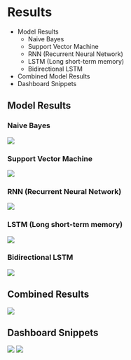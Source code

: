 # Results
* Model Results
    -  Naive Bayes 
    -  Support Vector Machine
    -  RNN (Recurrent Neural Network)
    -  LSTM (Long short-term memory)
    -  Bidirectional LSTM
* Combined Model Results
* Dashboard Snippets

## Model Results
### Naive Bayes
![](https://github.com/shivanshu1641/investiTweets/blob/main/Results/Figures/NBres.PNG?raw=true)
### Support Vector Machine
![](https://github.com/shivanshu1641/investiTweets/blob/main/Results/Figures/SVMres.PNG?raw=true)
### RNN (Recurrent Neural Network)
![](https://github.com/shivanshu1641/investiTweets/blob/main/Results/Figures/RNNres.PNG?raw=true)
###  LSTM (Long short-term memory)
![](https://github.com/shivanshu1641/investiTweets/blob/main/Results/Figures/LSTMres.PNG?raw=true)
###  Bidirectional LSTM
![](https://github.com/shivanshu1641/investiTweets/blob/main/Results/Figures/BILSTMres.PNG?raw=true)

## Combined Results 
![](https://github.com/shivanshu1641/investiTweets/blob/main/Results/Figures/Combine.PNG?raw=true)

## Dashboard Snippets
![](https://github.com/shivanshu1641/investiTweets/blob/main/Results/Figures/DashBoardres.png?raw=true)
![](https://github.com/shivanshu1641/investiTweets/blob/main/Results/Figures/DashBoardres2.png?raw=true)